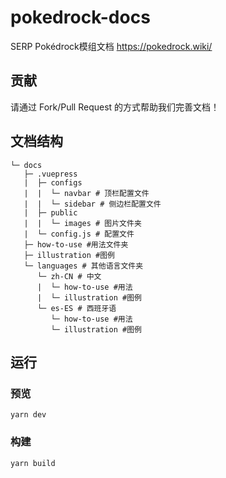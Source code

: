 # pokedrock-docs
SERP Pokédrock模组文档
<https://pokedrock.wiki/>

## 贡献
请通过 Fork/Pull Request 的方式帮助我们完善文档！

## 文档结构
```
└─ docs
   ├─ .vuepress
   |  ├─ configs
   |  |  └─ navbar # 顶栏配置文件
   |  |  └─ sidebar # 侧边栏配置文件
   |  ├─ public
   |  |  └─ images # 图片文件夹
   |  └─ config.js # 配置文件
   ├─ how-to-use #用法文件夹
   ├─ illustration #图例
   └─ languages # 其他语言文件夹
      └─ zh-CN # 中文
      |  └─ how-to-use #用法
      |  └─ illustration #图例
      └─ es-ES # 西班牙语
         └─ how-to-use #用法
         └─ illustration #图例
```

## 运行
### 预览
```shell
yarn dev
```

### 构建
``` shell
yarn build
```
